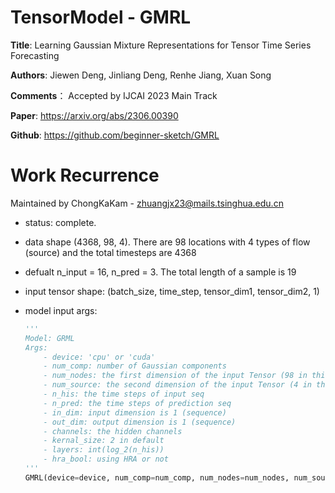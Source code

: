 # TensorModel - GMRL

**Title**: Learning Gaussian Mixture Representations for Tensor Time Series Forecasting

**Authors**: Jiewen Deng, Jinliang Deng, Renhe Jiang, Xuan Song

**Comments**： Accepted by IJCAI 2023 Main Track

**Paper**: https://arxiv.org/abs/2306.00390

**Github**: https://github.com/beginner-sketch/GMRL

# Work Recurrence

Maintained by ChongKaKam - zhuangjx23@mails.tsinghua.edu.cn

+ status: complete. 

+ data shape (4368, 98, 4). There are 98 locations with 4 types of flow (source) and the total timesteps are 4368

+ defualt n_input = 16, n_pred = 3. The total length of a sample is 19

+ input tensor shape: (batch_size, time_step, tensor_dim1, tensor_dim2, 1)

+ model input args:
    ```python
    '''
    Model: GRML
    Args:
        - device: 'cpu' or 'cuda'
        - num_comp: number of Gaussian components
        - num_nodes: the first dimension of the input Tensor (98 in this NYC case represents the 98 lacations)
        - num_source: the second dimension of the input Tensor (4 in this NYC case represents the 4 sources [Bike, Taxi]x[Inflow, Outflow])
        - n_his: the time steps of input seq
        - n_pred: the time steps of prediction seq
        - in_dim: input dimension is 1 (sequence)
        - out_dim: output dimension is 1 (sequence)
        - channels: the hidden channels
        - kernal_size: 2 in default
        - layers: int(log_2(n_his))
        - hra_bool: using HRA or not
    '''
    GMRL(device=device, num_comp=num_comp, num_nodes=num_nodes, num_source=num_source, n_his=n_his, n_pred=n_pred, in_dim=1, out_dim=1, channels=hidden_channels, kernel_size=2, layers=layers, hra_bool=hra_bool)
    ```
